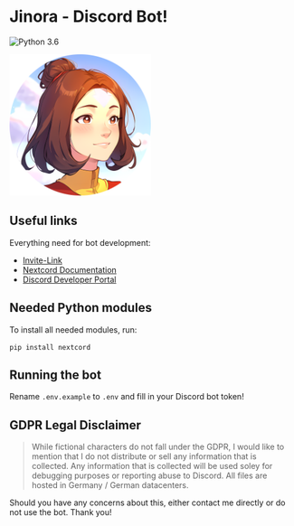 # Jinora - Discord Bot!
![Python 3.6](https://img.shields.io/badge/Python-3.11.4-blue.svg)

<img src="./database/bot-avatar-rounded.png" width="250" height="250">

## Useful links
Everything need for bot development:
- [Invite-Link](https://discord.com/api/oauth2/authorize?client_id=723619199523487883&permissions=274877958144&scope=bot%20applications.commands)
- [Nextcord Documentation](https://docs.nextcord.dev/en/stable/index.html)
- [Discord Developer Portal](https://discord.com/developers/applications)

## Needed Python modules
To install all needed modules, run:
```
pip install nextcord
```

## Running the bot
Rename `.env.example` to `.env` and fill in your Discord bot token!

## GDPR Legal Disclaimer
> While fictional characters do not fall under the GDPR, I would like to mention that I do not distribute or sell any information that is collected. Any information that is collected will be used soley for debugging purposes or reporting abuse to Discord. All files are hosted in Germany / German datacenters.


Should you have any concerns about this, either contact me directly or do not use the bot. Thank you!
